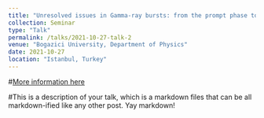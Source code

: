 ```yaml
---
title: "Unresolved issues in Gamma-ray bursts: from the prompt phase to the afterglow"
collection: Seminar
type: "Talk"
permalink: /talks/2021-10-27-talk-2
venue: "Bogazici University, Department of Physics"
date: 2021-10-27
location: "Istanbul, Turkey"
---
```


#[More information here](http://example2.com)

#This is a description of your talk, which is a markdown files that can be all markdown-ified like any other post. Yay markdown!

